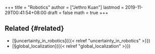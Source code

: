 +++
title = "Robotics"
author = ["Jethro Kuan"]
lastmod = 2019-11-29T00:41:54+08:00
draft = false
math = true
+++

## Related {#related}

-   [§uncertainty\_in\_robotics]({{< relref "uncertainty_in_robotics" >}})
-   [§global\_localization]({{< relref "global_localization" >}})

